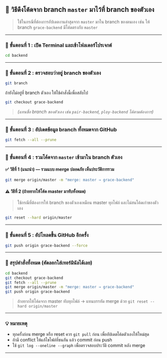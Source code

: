 ## 🧭 วิธีดึงโค้ดจาก branch `master` มาไว้ที่ branch ของตัวเอง

> ใช้ในกรณีที่ต้องการอัปเดตงานล่าสุดจาก `master` มาใน branch ของตนเอง
> เช่น ให้ branch `grace-backend` มีโค้ดตรงกับ `master`

---

### 🔹 ขั้นตอนที่ 1 : เปิด Terminal และเข้าโฟลเดอร์โปรเจกต์

```bash
cd backend
```

---

### 🔹 ขั้นตอนที่ 2 : ตรวจสอบว่าอยู่ branch ของตัวเอง

```bash
git branch
```

ถ้ายังไม่อยู่ที่ branch ตัวเอง ให้ใช้คำสั่งนี้เพื่อสลับไป

```bash
git checkout grace-backend
```

> *(แทนชื่อ branch ของตัวเอง เช่น `pair-backend`, `ploy-backend` ได้ตามต้องการ)*

---

### 🔹 ขั้นตอนที่ 3 : อัปเดตข้อมูล branch ทั้งหมดจาก GitHub

```bash
git fetch --all --prune
```

---

### 🔹 ขั้นตอนที่ 4 : รวมโค้ดจาก `master` เข้ามาใน branch ตัวเอง

#### ✅ วิธีที่ 1 (แนะนำ) — รวมแบบ merge ปลอดภัย เห็นประวัติการรวม

```bash
git merge origin/master -m "merge: master → grace-backend"
```

#### ⚠️ วิธีที่ 2 (ถ้าอยากให้โค้ด master มาทับทั้งหมด)

> ใช้กรณีที่ต้องการให้ branch ของตัวเองเหมือน master ทุกไฟล์
> และไม่สนโค้ดเก่าของตัวเอง

```bash
git reset --hard origin/master
```

---

### 🔹 ขั้นตอนที่ 5 : อัปโหลดขึ้น GitHub อีกครั้ง

```bash
git push origin grace-backend --force
```

---

### 🔹 สรุปคำสั่งทั้งหมด (คัดลอกใส่เทอร์มินัลได้เลย)

```bash
cd backend
git checkout grace-backend
git fetch --all --prune
git merge origin/master -m "merge: master → grace-backend"
git push origin grace-backend
```

> ถ้าอยากให้โค้ดจาก master ทับทุกไฟล์ → แทนบรรทัด merge ด้วย
> `git reset --hard origin/master`

---

### 💡 หมายเหตุ

* ทุกครั้งก่อน merge หรือ reset ควร `git pull` ก่อน เพื่ออัปเดตโค้ดตัวเองให้ใหม่สุด
* ถ้ามี conflict ให้แก้ไขไฟล์ที่ชนกัน แล้ว commit ก่อน push
* ใช้ `git log --oneline --graph` เพื่อตรวจสอบประวัติ commit หลัง merge

---
